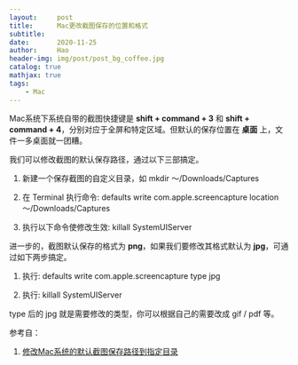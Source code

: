 ```yaml
---
layout:     post
title:      Mac更改截图保存的位置和格式
subtitle:   
date:       2020-11-25
author:     Hao
header-img: img/post/post_bg_coffee.jpg
catalog: true
mathjax: true
tags:
    - Mac
---
```


Mac系统下系统自带的截图快捷键是 **shift + command + 3** 和 **shift + command + 4**，分别对应于全屏和特定区域。但默认的保存位置在 **桌面** 上，文件一多桌面就一团糟。

我们可以修改截图的默认保存路径，通过以下三部搞定。

1. 新建一个保存截图的自定义目录，如 mkdir ～/Downloads/Captures

2. 在 Terminal 执行命令: defaults write com.apple.screencapture location ～/Downloads/Captures

3. 执行以下命令使修改生效: 
killall SystemUIServer

进一步的，截图默认保存的格式为 **png**，如果我们要修改其格式默认为 **jpg**，可通过如下两步搞定。

1. 执行: defaults write com.apple.screencapture type jpg

2. 执行: killall SystemUIServer

type 后的 jpg 就是需要修改的类型，你可以根据自己的需要改成 gif / pdf 等。


参考自：
1. [修改Mac系统的默认截图保存路径到指定目录](https://zhuanlan.zhihu.com/p/22253808)

